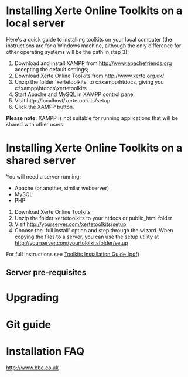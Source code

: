 # Installing Xerte Online Toolkits on a local server

Here's a quick guide to installing toolkits on your local computer (the instructions are for a Windows machine, although the only difference for other operating systems will be the path in step 3):

1. Download and install XAMPP from <http://www.apachefriends.org> accepting the default settings;
2. Download Xerte Online Toolkits from <http://www.xerte.org.uk/>
3. Unzip the folder 'xertetoolkits' to c:\xampp\htdocs\, giving you
c:\xampp\htdocs\xertetoolkits
4. Start Apache and MySQL in XAMPP control panel
5. Visit http://localhost/xertetoolkits/setup
6. Click the XAMPP button.

**Please note:** XAMPP is not suitable for running applications that will be shared with other users. 

# Installing Xerte Online Toolkits on a shared server

You will need a server running:

* Apache (or another, similar webserver)
* MySQL
* PHP

1. Download Xerte Online Toolkits
2. Unzip the folder xertetoolkits to your htdocs or public_html folder
3. Visit http://yourserver.com/xertetoolkits/setup
4. Choose  the 'full install' option and step through the wizard. When copying the files to a server, you can use the setup utility at http://yourserver.com/yourtololkitsfolder/setup

For full instructions see <a href="files/ToolkitsInstallationGuide.pdf">Toolkits Installation Guide (pdf)</a>

## Server pre-requisites 
# Upgrading 
# Git guide 
# Installation FAQ

<http://www.bbc.co.uk>